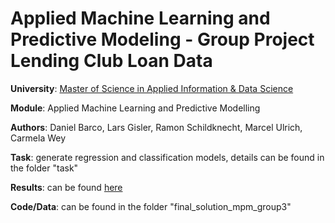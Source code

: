 # Applied Machine Learning and Predictive Modeling - Group Project Lending Club Loan Data

**University**: [Master of Science in Applied Information & Data Science](https://www.hslu.ch/en/lucerne-school-of-business/degree-programmes/master/applied-information-and-data-science/)

**Module**: Applied Machine Learning and Predictive Modelling

**Authors**: Daniel Barco, Lars Gisler, Ramon Schildknecht, Marcel Ulrich, Carmela Wey

**Task**: generate regression and classification models, details can be found in the folder "task"

**Results**: can be found [here](https://rpubs.com/ramon_schildknecht/mpm_machine_learning_project)

**Code/Data**: can be found in the folder "final_solution_mpm_group3"


